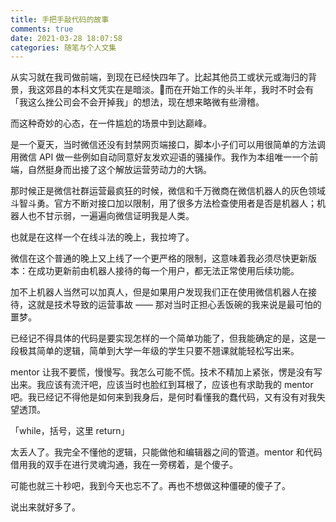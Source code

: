 ```yaml
---
title: 手把手敲代码的故事
comments: true
date: 2021-03-28 18:07:58
categories: 随笔与个人文集
---
```

从实习就在我司做前端，到现在已经快四年了。比起其他员工或状元或海归的背景，我这郊县的本科文凭实在是暗淡。而在开始工作的头半年，我时不时会有「我这么挫公司会不会开掉我」的想法，现在想来略微有些滑稽。

而这种奇妙的心态，在一件尴尬的场景中到达巅峰。

是一个夏天，当时微信还没有封禁网页端接口，脚本小子们可以用很简单的方法调用微信 API 做一些例如自动同意好友发欢迎语的骚操作。我作为本组唯一一个前端，自然挺身而出接了这个解放运营劳动力的大锅。

那时候正是微信社群运营最疯狂的时候，微信和千万微商在微信机器人的灰色领域斗智斗勇。官方不断对接口加以限制，用了很多方法检查使用者是否是机器人；机器人也不甘示弱，一遍遍向微信证明我是人类。

也就是在这样一个在线斗法的晚上，我拉垮了。

微信在这个普通的晚上又上线了一个更严格的限制，这意味着我必须尽快更新版本：在成功更新前由机器人接待的每一个用户，都无法正常使用后续功能。

加不上机器人当然可以加真人，但是如果用户发现我们正在使用微信机器人在接待，这就是技术导致的运营事故 —— 那对当时正担心丢饭碗的我来说是最可怕的噩梦。

已经记不得具体的代码是要实现怎样的一个简单功能了，但我能确定的是，这是一段极其简单的逻辑，简单到大学一年级的学生只要不翘课就能轻松写出来。

mentor 让我不要慌，慢慢写。我怎么可能不慌。技术不精加上紧张，愣是没有写出来。我应该有流汗吧，应该当时也脸红到耳根了，应该也有求助我的 mentor 吧。我已经记不得他是如何来到我身后，是何时看懂我的蠢代码，又有没有对我失望透顶。

「while，括号，这里 return」

太丢人了。我完全不懂他的逻辑，只能做他和编辑器之间的管道。mentor 和代码借用我的双手在进行灵魂沟通，我在一旁楞着，是个傻子。

可能也就三十秒吧，我到今天也忘不了。再也不想做这种僵硬的傻子了。

说出来就好多了。
